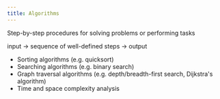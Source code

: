 ```yaml
---
title: Algorithms
---
```


Step-by-step procedures for solving problems or performing tasks  

input -> sequence of well-defined steps -> output  

- Sorting algorithms (e.g. quicksort)
- Searching algorithms (e.g. binary search)
- Graph traversal algorithms (e.g. depth/breadth-first search, Dijkstra's algorithm)
- Time and space complexity analysis